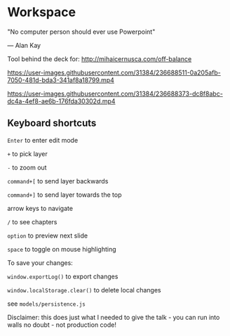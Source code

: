 # Workspace

"No computer person should ever use Powerpoint" 

— Alan Kay

Tool behind the deck for: http://mihaicernusca.com/off-balance



https://user-images.githubusercontent.com/31384/236688511-0a205afb-7050-481d-bda3-341af8a18799.mp4

https://user-images.githubusercontent.com/31384/236688373-dc8f8abc-dc4a-4ef8-ae6b-176fda30302d.mp4


## Keyboard shortcuts

`Enter` to enter edit mode

`+` to pick layer

`-` to zoom out

`command+[` to send layer backwards

`command+]` to send layer towards the top

arrow keys to navigate

`/` to see chapters

`option` to preview next slide

`space` to toggle on mouse highlighting


To save your changes: 

`window.exportLog()` to export changes

`window.localStorage.clear()` to delete local changes

see `models/persistence.js`


Disclaimer: this does just what I needed to give the talk - you can run into walls no doubt - not production code!

